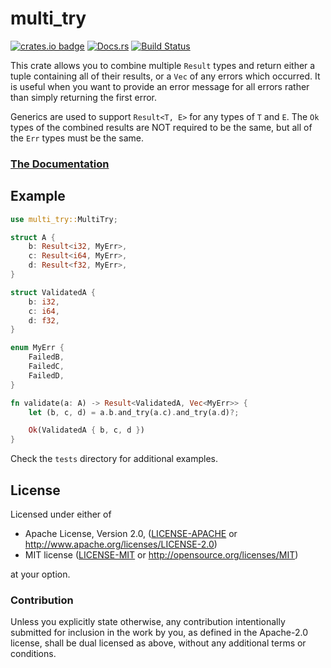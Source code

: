 # multi_try
[![crates.io badge](https://img.shields.io/crates/v/multi_try.svg)](https://crates.io/crates/multi_try)
[![Docs.rs](https://docs.rs/multi_try/badge.svg)](https://docs.rs/multi_try)
[![Build Status](https://travis-ci.org/JoshMcguigan/multi_try.svg?branch=master)](https://travis-ci.org/JoshMcguigan/multi_try)

This crate allows you to combine multiple `Result` types and return either a
tuple containing all of their results, or a `Vec` of any errors which occurred.
It is useful when you want to provide an error message for all errors rather
than simply returning the first error.

Generics are used to support `Result<T, E>` for any types of `T` and `E`. The
`Ok` types of the combined results are NOT required to be the same, but all of
the `Err` types must be the same.

### [The Documentation](https://docs.rs/multi_try)

## Example

```rust
use multi_try::MultiTry;

struct A {
    b: Result<i32, MyErr>,
    c: Result<i64, MyErr>,
    d: Result<f32, MyErr>,
}

struct ValidatedA {
    b: i32,
    c: i64,
    d: f32,
}

enum MyErr {
    FailedB,
    FailedC,
    FailedD,
}

fn validate(a: A) -> Result<ValidatedA, Vec<MyErr>> {
    let (b, c, d) = a.b.and_try(a.c).and_try(a.d)?;

    Ok(ValidatedA { b, c, d })
}
```

Check the `tests` directory for additional examples.

## License

Licensed under either of

 * Apache License, Version 2.0, ([LICENSE-APACHE](LICENSE-APACHE) or http://www.apache.org/licenses/LICENSE-2.0)
 * MIT license ([LICENSE-MIT](LICENSE-MIT) or http://opensource.org/licenses/MIT)

at your option.

### Contribution

Unless you explicitly state otherwise, any contribution intentionally submitted for inclusion in the work by you, as defined in the Apache-2.0 license, shall be dual licensed as above, without any additional terms or conditions.
